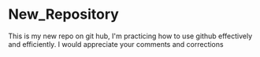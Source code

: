 # New_Repository
This is my new repo on git hub, I'm practicing how to use github effectively and efficiently. I would appreciate your comments and corrections
